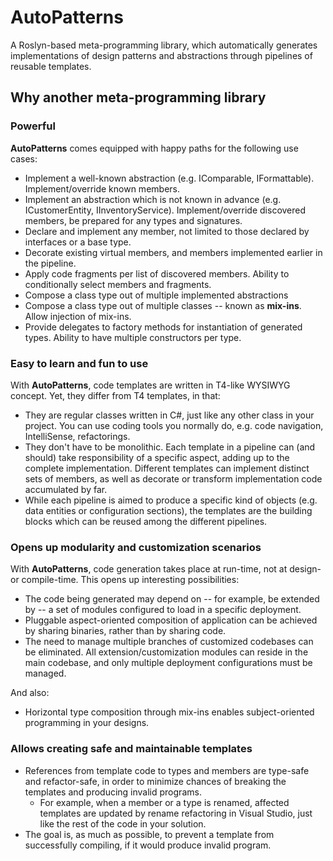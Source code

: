 # AutoPatterns
A Roslyn-based meta-programming library, which automatically generates implementations of design patterns and abstractions through pipelines of reusable templates.

## Why another meta-programming library

### Powerful
**AutoPatterns** comes equipped with happy paths for the following use cases:
  - Implement a well-known abstraction (e.g. IComparable, IFormattable). Implement/override known members. 
  - Implement an abstraction which is not known in advance (e.g. ICustomerEntity, IInventoryService). Implement/override discovered members, be prepared for any types and signatures.
  - Declare and implement any member, not limited to those declared by interfaces or a base type.
  - Decorate existing virtual members, and members implemented earlier in the pipeline.
  - Apply code fragments per list of discovered members. Ability to conditionally select members and fragments.
  - Compose a class type out of multiple implemented abstractions
  - Compose a class type out of multiple classes -- known as **mix-ins**. Allow injection of mix-ins.
  - Provide delegates to factory methods for instantiation of generated types. Ability to have multiple constructors per type.

### Easy to learn and fun to use
With **AutoPatterns**, code templates are written in T4-like WYSIWYG concept. Yet, they differ from T4 templates, in that:
- They are regular classes written in C#, just like any other class in your project. You can use coding tools you normally do, e.g. code navigation, IntelliSense, refactorings.
- They don't have to be monolithic. Each template in a pipeline can (and should) take responsibility of a specific aspect, adding up to the complete implementation. Different templates can implement distinct sets of members, as well as decorate or transform implementation code accumulated by far. 
- While each pipeline is aimed to produce a specific kind of objects (e.g. data entities or configuration sections), the templates are the building blocks which can be reused among the different pipelines.

### Opens up modularity and customization scenarios

With **AutoPatterns**, code generation takes place at run-time, not at design- or compile-time. This opens up interesting possibilities:
- The code being generated may depend on -- for example, be extended by -- a set of modules configured to load in a specific deployment. 
- Pluggable aspect-oriented composition of application can be achieved by sharing binaries, rather than by sharing code. 
- The need to manage multiple branches of customized codebases can be eliminated. All extension/customization modules can reside in the main codebase, and only multiple deployment configurations must be managed.  

And also:
- Horizontal type composition through mix-ins enables subject-oriented programming in your designs.

### Allows creating safe and maintainable templates

- References from template code to types and members are type-safe and refactor-safe, in order to minimize chances of breaking the templates and producing invalid programs.
  - For example, when a member or a type is renamed, affected templates are updated by rename refactoring in Visual Studio, just like the rest of the code in your solution.
- The goal is, as much as possible, to prevent a template from successfully compiling, if it would produce invalid program.

